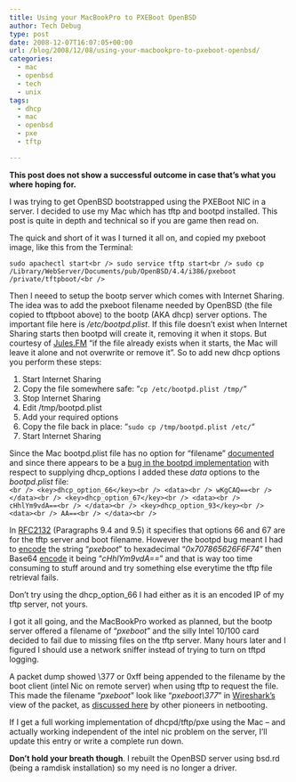 ```yaml
---
title: Using your MacBookPro to PXEBoot OpenBSD
author: Tech Debug
type: post
date: 2008-12-07T16:07:05+00:00
url: /blog/2008/12/08/using-your-macbookpro-to-pxeboot-openbsd/
categories:
  - mac
  - openbsd
  - tech
  - unix
tags:
  - dhcp
  - mac
  - openbsd
  - pxe
  - tftp

---
```

**This post does not show a successful outcome in case that&#8217;s what you where hoping for.**

I was trying to get OpenBSD bootstrapped using the PXEBoot NIC in a server. I decided to use my Mac which has tftp and bootpd installed. This post is quite in depth and technical so if you are game then read on.  
<!--more-->

The quick and short of it was I turned it all on, and copied my pxeboot image, like this from the Terminal:

`sudo apachectl start<br />
sudo service tftp start<br />
sudo cp /Library/WebServer/Documents/pub/OpenBSD/4.4/i386/pxeboot  /private/tftpboot/<br />
` 

Then I neeed to setup the bootp server which comes with Internet Sharing. The idea was to add the pxeboot filename needed by OpenBSD (the file copied to tftpboot above) to the bootp (AKA dhcp) server options. The important file here is _/etc/bootpd.plist_. If this file doesn&#8217;t exist when Internet Sharing starts then bootpd will create it, removing it when it stops. But courtesy of [Jules.FM][1] &#8220;if the file already exists when it starts, the Mac will leave it alone and not overwrite or remove it&#8221;. So to add new dhcp options you perform these steps:

  1. Start Internet Sharing
  2. Copy the file somewhere safe: &#8220;`cp /etc/bootpd.plist /tmp/`&#8220;
  3. Stop Internet Sharing
  4. Edit /tmp/bootpd.plist
  5. Add your required options
  6. Copy the file back in place: &#8220;`sudo cp /tmp/bootpd.plist /etc/`&#8220;
  7. Start Internet Sharing

Since the Mac bootpd.plist file has no option for &#8220;filename&#8221; [documented][2] and since there appears to be a [bug in the bootpd implementation][3] with respect to supplying dhcp_options I added these _data_ options to the _bootpd.plist_ file:  
`<br />
<key>dhcp_option_66</key><br />
<data><br />
wKgCAQ==<br />
</data><br />
<key>dhcp_option_67</key><br />
<data><br />
cHhlYm9vdA==<br />
</data><br />
<key>dhcp_option_93</key><br />
<data><br />
AA==<br />
</data><br />
` 

In [RFC2132][4] (Paragraphs 9.4 and 9.5) it specifies that options 66 and 67 are for the tftp server and boot filename. However the bootpd bug meant I had to [encode][5] the string &#8220;_pxeboot_&#8221; to hexadecimal &#8220;_0x707865626F6F74_&#8221; then Base64 [encode][6] it being &#8220;_cHhlYm9vdA==_&#8221; and that is way too time consuming to stuff around and try something else everytime the tftp file retrieval fails.

Don&#8217;t try using the dhcp\_option\_66 I had either as it is an encoded IP of my tftp server, not yours.

I got it all going, and the MacBookPro worked as planned, but the bootp server offered a filename of &#8220;_pxeboot_&#8221; and the silly Intel 10/100 card decided to fail due to missing files on the tftp server. Many hours later and I figured I should use a network sniffer instead of trying to turn on tftpd logging.

A packet dump showed \377 or 0xff being appended to the filename by the boot client (intel Nic on remote server) when using tftp to request the file. This made the filename &#8220;_pxeboot_&#8221; look like &#8220;_pxeboot\377_&#8221; in [Wireshark&#8217;s][7] view of the packet, as [discussed here][8] by other pioneers in netbooting.

If I get a full working implementation of dhcpd/tftp/pxe using the Mac &#8211; and actually working independent of the intel nic problem on the server, I&#8217;ll update this entry or write a complete run down.

**Don&#8217;t hold your breath though**. I rebuilt the OpenBSD server using bsd.rd (being a ramdisk installation) so my need is no longer a driver.

 [1]: http://www.jules.fm/Logbook/files/mac_squeezebox_connection_sharing.html
 [2]: http://developer.apple.com/documentation/Darwin/Reference/Manpages/man8/bootpd.8.html
 [3]: http://discussions.apple.com/thread.jspa?messageID=6021307&#6021307
 [4]: http://www.networksorcery.com/enp/rfc/rfc2132.txt
 [5]: http://www.vortex.prodigynet.co.uk/misc/ascii_conv.html
 [6]: http://hogehoge.tk/tool-i/
 [7]: http://www.wireshark.org/
 [8]: http://osdir.com/ml/hardware.soekris.technical/2002-06/msg00016.html